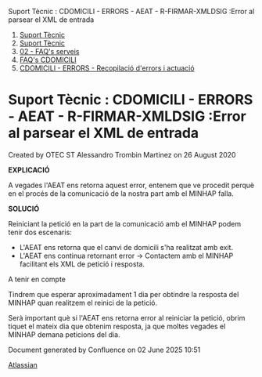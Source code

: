 Suport Tècnic : CDOMICILI - ERRORS - AEAT - R-FIRMAR-XMLDSIG :Error al parsear el XML de entrada  

1.  [Suport Tècnic](index.md)
2.  [Suport Tècnic](13893782.md)
3.  [02 - FAQ's serveis](26313393.md)
4.  [FAQ's CDOMICILI](28705548.md)
5.  [CDOMICILI - ERRORS - Recopilació d'errors i actuació](36340023.md)

Suport Tècnic : CDOMICILI - ERRORS - AEAT - R-FIRMAR-XMLDSIG :Error al parsear el XML de entrada
================================================================================================

Created by OTEC ST Alessandro Trombin Martinez on 26 August 2020

**EXPLICACIÓ**

A vegades l'AEAT ens retorna aquest error, entenem que ve procedit perquè en el procés de la comunicació de la nostra part amb el MINHAP falla.

**SOLUCIÓ**

Reiniciant la petició en la part de la comunicació amb el MINHAP podem tenir dos escenaris:

*   L'AEAT ens retorna que el canvi de domicili s'ha realitzat amb exit.
*   L'AEAT ens continua retornant error → Contactem amb el MINHAP facilitant els XML de petició i resposta.

  

A tenir en compte

Tindrem que esperar aproximadament 1 dia per obtindre la resposta del MINHAP quan realitzem el reinici de la petició.

Serà important què si l'AEAT ens retorna error al reiniciar la petició, obrim tiquet el mateix dia que obtenim resposta, ja que moltes vegades el MINHAP demana peticions del dia.

Document generated by Confluence on 02 June 2025 10:51

[Atlassian](http://www.atlassian.com/)